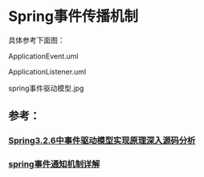 # Spring事件传播机制

具体参考下面图：<p>
ApplicationEvent.uml<p>
ApplicationListener.uml<p>
spring事件驱动模型.jpg<p>

## 参考：
### [Spring3.2.6中事件驱动模型实现原理深入源码分析](https://blog.csdn.net/u011066648/article/details/50997222)
### [spring事件通知机制详解](https://www.cnblogs.com/zhangxiaoguang/p/spring-notification.html)